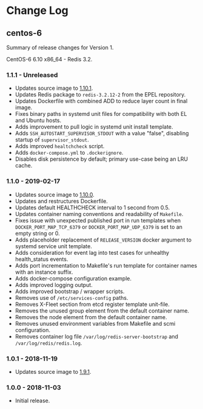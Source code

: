 # Change Log

## centos-6

Summary of release changes for Version 1.

CentOS-6 6.10 x86_64 - Redis 3.2.

### 1.1.1 - Unreleased

- Updates source image to [1.10.1](https://github.com/jdeathe/centos-ssh/releases/tag/1.10.1).
- Updates Redis package to `redis-3.2.12-2` from the EPEL repository.
- Updates Dockerfile with combined ADD to reduce layer count in final image.
- Fixes binary paths in systemd unit files for compatibility with both EL and Ubuntu hosts.
- Adds improvement to pull logic in systemd unit install template.
- Adds `SSH_AUTOSTART_SUPERVISOR_STDOUT` with a value "false", disabling startup of `supervisor_stdout`.
- Adds improved `healtchcheck` script.
- Adds `docker-compose.yml` to `.dockerignore`.
- Disables disk persistence by default; primary use-case being an LRU cache.

### 1.1.0 - 2019-02-17

- Updates source image to [1.10.0](https://github.com/jdeathe/centos-ssh/releases/tag/1.10.0).
- Updates and restructures Dockerfile.
- Updates default HEALTHCHECK interval to 1 second from 0.5.
- Updates container naming conventions and readability of `Makefile`.
- Fixes issue with unexpected published port in run templates when `DOCKER_PORT_MAP_TCP_6379` or `DOCKER_PORT_MAP_UDP_6379` is set to an empty string or 0.
- Adds placeholder replacement of `RELEASE_VERSION` docker argument to systemd service unit template.
- Adds consideration for event lag into test cases for unhealthy health_status events.
- Adds port incrementation to Makefile's run template for container names with an instance suffix.
- Adds docker-compose configuration example.
- Adds improved logging output.
- Adds improved bootstrap / wrapper scripts.
- Removes use of `/etc/services-config` paths.
- Removes X-Fleet section from etcd register template unit-file.
- Removes the unused group element from the default container name.
- Removes the node element from the default container name.
- Removes unused environment variables from Makefile and scmi configuration.
- Removes container log file `/var/log/redis-server-bootstrap` and `/var/log/redis/redis.log`.

### 1.0.1 - 2018-11-19

- Updates source image to [1.9.1](https://github.com/jdeathe/centos-ssh/releases/tag/1.9.1).

### 1.0.0 - 2018-11-03

- Initial release.
